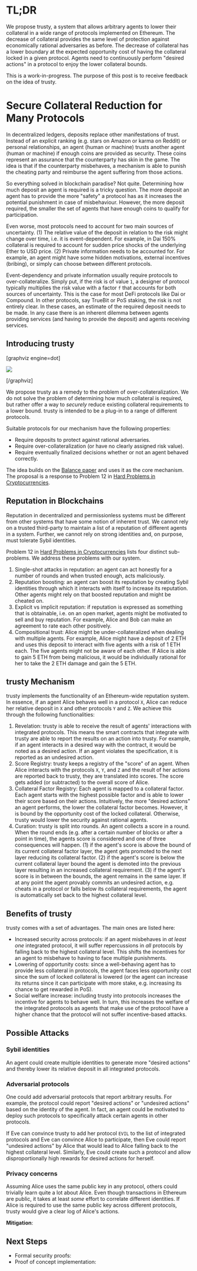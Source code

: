 # TL;DR

We propose trusty, a system that allows arbitrary agents to lower their collateral in a wide range of protocols implemented on Ethereum. The decrease of collateral provides the same level of protection against economically rational adversaries as before. The decrease of collateral has a lower boundary at the expected opportunity cost of having the collateral locked in a given protocol. Agents need to continuously perform "desired actions" in a protocol to enjoy the lower collateral bounds.

This is a work-in-progress. The purpose of this post is to receive feedback on the idea of trusty.

# Secure Collateral Reduction for Many Protocols

In decentralized ledgers, deposits replace other manifestations of trust. Instead of an explicit ranking (e.g. stars on Amazon or karma on Reddit) or personal relationships, an agent (human or machine) trusts another agent (human or machine) if enough coins are provided as security. These coins represent an assurance that the counterparty has skin in the game. The idea is that if the counterparty misbehaves, a mechanism is able to punish the cheating party and reimburse the agent suffering from those actions.

So everything solved in blockchain paradise? Not quite. Determining how much deposit an agent is required is a tricky question. The more deposit an agent has to provide the more "safety" a protocol has as it increases the potential punishment in case of misbehaviour. However, the more deposit required, the smaller the set of agents that have enough coins to qualify for participation.

Even worse, most protocols need to account for two main sources of uncertainty. (1) The relative value of the deposit in relation to the risk might change over time, i.e. it is event-dependent. For example, in Dai 150% collateral is required to account for sudden price shocks of the underlying Ether to USD price. (2) Private information needs to be accounted for. For example, an agent might have some hidden motivations, external incentives (bribing), or simply can choose between different protocols.

Event-dependency and private information usually require protocols to over-collateralize. Simply put, if the risk is of value `1`, a designer of protocol typically multiplies the risk value with a factor `f` that accounts for both sources of uncertainty. This is the case for most DeFi protocols like Dai or Compound. In other protocols, say TrueBit or PoS staking, the risk is not entirely clear. In these cases, an estimate of the required deposit needs to be made. In any case there is an inherent dilemma between agents providing services (and having to provide the deposit) and agents receiving services.

## Introducing trusty

[graphviz engine=dot]

<img src='https://g.gravizo.com/svg?
digraph G {
  concentrate=true;
  Alice[color=blue, style=filled, fillcolor=lightblue];
  Bob[color=red, style=filled, fillcolor=lightred];
  trusty[shape=box, color=green, style=filled, fillcolor=lightgreen];
  X[shape=box];
  Y[shape=box];
  Z[shape=box];
  Alice -> X;
  Alice -> Y;
  Alice -> Z;
  Bob -> X;
  Bob -> Y;
  Bob -> Z;
  X -> trusty;
  Y -> trusty;
  Z -> trusty;
}
'/>

[/graphviz]

We propose trusty as a remedy to the problem of over-collateralization. We do not solve the problem of determining how much collateral is required, but rather offer a way to *securely* reduce existing collateral requirements to a lower bound. trusty is intended to be a plug-in to a range of different protocols.

Suitable protocols for our mechanism have the following properties:

- Require deposits to protect against rational adversaries.
- Require over-collateralization (or have no clearly assigned risk value).
- Require eventually finalized decisions whether or not an agent behaved correctly.

The idea builds on the [Balance paper](https://eprint.iacr.org/2019/675.pdf) and uses it as the core mechanism. 
The proposal is a response to Problem 12 in [Hard Problems in Cryptocurrencies](https://github.com/ethereum/wiki/wiki/Problems#12-reputation-systems).

## Reputation in Blockchains

Reputation in decentralized and permissionless systems must be different from other systems that have some notion of inherent trust.
We cannot rely on a trusted third-party to maintain a list of a reputation of different agents in a system.
Further, we cannot rely on strong identities and, on purpose, must tolerate Sybil identities.

Problem 12 in [Hard Problems in Cryptocurrencies](https://github.com/ethereum/wiki/wiki/Problems#12-reputation-systems) lists four distinct sub-problems.
We address these problems with our system.

1. Single-shot attacks in reputation: an agent can act honestly for a  number of rounds and when trusted enough, acts maliciously.
2. Reputation boosting: an agent can boost its reputation by creating Sybil identities through which it interacts with itself to increase its reputation. Other agents might rely on that boosted reputation and might be cheated on.
3. Explicit vs implicit reputation: if reputation is expressed as something that is obtainable, i.e. on an open market, agents might be motivated to sell and buy reputation. For example, Alice and Bob can make an agreement to rate each other positively.
4. Compositional trust: Alice might be under-collateralized when dealing with multiple agents. For example, Alice might have a deposit of 2 ETH and uses this deposit to interact with five agents with a risk of 1 ETH each. The five agents might not be aware of each other. If Alice is able to gain 5 ETH from being malicious, it would be individually rational for her to take the 2 ETH damage and gain the 5 ETH.

## trusty Mechanism

trusty implements the functionality of an Ethereum-wide reputation system. In essence, if an agent Alice behaves well in a protocol `X`, Alice can reduce her relative deposit in `X` and other protocols `Y` and `Z`. 
We achieve this through the following functionalities:

1. Revelation: trusty is able to receive the result of agents' interactions with integrated protocols. This means the smart contracts that integrate with trusty are able to report the results on an action into trusty. For example, if an agent interacts in a desired way with the contract, it would be noted as a desired action. If an agent violates the specification, it is reported as an undesired action. 
2. Score Registry: trusty keeps a registry of the "score" of an agent. When Alice interacts with the protocols `X`, `Y`, and `Z` and the result of her actions are reported back to trusty, they are translated into scores. The score gets added (or subtracted) to the overall score of Alice.
3. Collateral Factor Registry: Each agent is mapped to a collateral factor. Each agent starts with the highest possible factor and is able to lower their score based on their actions. Intuitively, the more "desired actions" an agent performs, the lower the collateral factor becomes. However, it is bound by the opportunity cost of the locked collateral. Otherwise, trusty would lower the security against rational agents.
4. Curation: trusty is split into rounds. An agent collects a score in a round. When the round ends (e.g. after a certain number of blocks or after a point in time), the agents score is considered and one of three consequences will happen. (1) if the agent's score is above the bound of its current collateral factor layer, the agent gets promoted to the next layer reducing its collateral factor. (2) if the agent's score is below the current collateral layer bound the agent is demoted into the previous layer resulting in an increased collateral requirement. (3) if the agent's score is in between the bounds, the agent remains in the same layer. If at any point the agent provably commits an undesired action, e.g. cheats in a protocol or falls below its collateral requirements, the agent is automatically set back to the highest collateral level.

## Benefits of trusty

trusty comes with a set of advantages. The main ones are listed here:

- Increased security across protocols: if an agent misbehaves in *at least one* integrated protocol, it will suffer repercussions in *all* protocols by falling back to the highest collateral level. This shifts the incentives for an agent to misbehave to having to face multiple punishments.
- Lowering of opportunity costs: since a well-behaving agent has to provide less collateral in protocols, the agent faces less opportunity cost since the sum of locked collateral is lowered (or the agent can increase its returns since it can participate with more stake, e.g. increasing its chance to get rewarded in PoS).
- Social welfare increase: including trusty into protocols increases the incentive for agents to behave well. In turn, this increases the welfare of the integrated protocols as agents that make use of the protocol have a higher chance that the protocol will not suffer incentive-based attacks.


## Possible Attacks

### Sybil identities

An agent could create multiple identities to generate more "desired actions" and thereby lower its relative deposit in all integrated protocols.

### Adversarial protocols

One could add adversarial protocols that report arbitrary results. For example, the protocol could report "desired actions" or "undesired actions" based on the identity of the agent. In fact, an agent could be motivated to deploy such protocols to specifically attack certain agents in other protocols.

If Eve can convince trusty to add her protocol `EVIL` to the list of integrated protocols and Eve can convince Alice to participate, then Eve could report "undesired actions" by Alice that would lead to Alice falling back to the highest collateral level. Similarly, Eve could create such a protocol and allow disproportionally high rewards for desired actions for herself.

### Privacy concerns

Assuming Alice uses the same public key in any protocol, others could trivially learn quite a lot about Alice. Even though transactions in Ethereum are public, it takes at least *some* effort to correlate different identities. If Alice is required to use the same public key across different protocols, trusty would give a clear log of Alice's actions.

**Mitigation**:  


## Next Steps

- Formal security proofs: 
- Proof of concept implementation:

